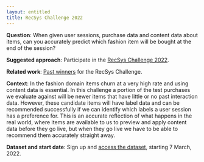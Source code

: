 ```yaml
---
layout: entitled
title: RecSys Challenge 2022 
---
```


**Question**: When given user sessions, purchase data and content data about items, can you accurately predict which fashion item will be bought at the end of the session?

**Suggested approach**: Participate in the [RecSys Challenge 2022](http://www.recsyschallenge.com/2022/).

**Related work**: [Past winners](https://recsys.acm.org/challenges/) for the RecSys Challenge.

**Context**: In the fashion domain items churn at a very high rate and using content data is essential. In this challenge a portion of the test purchases we evaluate against will be newer items that have little or no past interaction data. However, these candidate items will have label data and can be recommended successfully if we can identify which labels a user session has a preference for. This is an accurate reflection of what happens in the real world, where items are available to us to preview and apply content data before they go live, but when they go live we have to be able to recommend them accurately straight away. 

**Dataset and start date**: Sign up and [access the dataset](https://www.dressipi-recsys2022.com/), starting 7 March, 2022.
